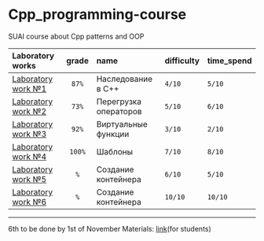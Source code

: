 # Cpp_programming-course

SUAI course about Cpp patterns and OOP

| Laboratory works                                                                         | grade | name                  | difficulty  | time_spend  | 
|:-----------------------------------------------------------------------------------------|:-----:|:----------------------|:------------|:------------|
| [Laboratory work №1](https://github.com/gr1shan1a/Cpp_programming-course/tree/main/lab1) |  `87%`  | Наследование в C++    | `4/10`      | `5/10`      |
| [Laboratory work №2](https://github.com/gr1shan1a/Cpp_programming-course/tree/main/lab2) |  `73%`  | Перегрузка операторов | `5/10`      | `6/10`      |
| [Laboratory work №3](https://github.com/gr1shan1a/Cpp_programming-course/tree/main/lab3) |  `92%`  | Виртуальные функции   | `3/10`      | `2/10`      |
| [Laboratory work №4](https://github.com/gr1shan1a/Cpp_programming-course/tree/main/lab4) | `100%`  | Шаблоны               | `7/10`      | `8/10`      |
| [Laboratory work №5](https://github.com/gr1shan1a/Cpp_programming-course/tree/main/lab5) |   `%`   | Создание контейнера   | `6/10`       | `5/10`       |
| [Laboratory work №6](https://github.com/gr1shan1a/Cpp_programming-course/tree/main/lab6) |   `%`   | Создание контейнера   | `10/10`       | `10/10`       |


----
6th to be done by 1st of November
Materials: [link](https://pro.guap.ru/inside/student/materials/d5a46fdff874ecd09999f209598f8e8e/download)(for students)
